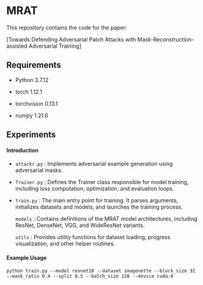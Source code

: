 # MRAT

This repository contains the code for the paper:

[Towards Defending Adversarial Patch Attacks with Mask-Reconstruction-assisted Adversarial Training]


## Requirements

*   Python 3.7.12

*   torch 1.12.1

*   torchvision 0.13.1

*   numpy 1.21.6

## Experiments

#### Introduction

*   `attackr.py` : Implements adversarial example generation using adversarial masks.

*   `Trainer.py` : Defines the Trainer class responsible for model training, including loss computation, optimization, and evaluation loops.
   
*   `train.py` : The main entry point for training. It parses arguments, initializes datasets and models, and launches the training process.

    `models` :  Contains definitions of the MRAT model architectures, including ResNet, DenseNet, VGG, and WideResNet variants.

    `utils` : Provides utility functions for dataset loading, progress visualization, and other helper routines.

#### Example Usage

    python train.py --model resnet18 --dataset imagenette --block_size 32 --mask_ratio 0.4 --split 0.5 --batch_size 128 --device cuda:0
